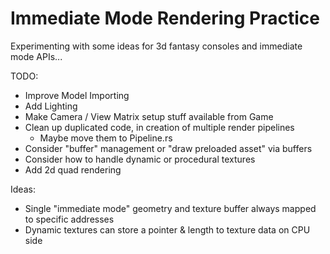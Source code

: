 # Immediate Mode Rendering Practice

Experimenting with some ideas for 3d fantasy consoles and immediate mode APIs...

TODO:
- Improve Model Importing
- Add Lighting
- Make Camera / View Matrix setup stuff available from Game
- Clean up duplicated code, in creation of multiple render pipelines
    - Maybe move them to Pipeline.rs
- Consider "buffer" management or "draw preloaded asset" via buffers
- Consider how to handle dynamic or procedural textures
- Add 2d quad rendering


Ideas:
- Single "immediate mode" geometry and texture buffer always mapped to specific addresses
- Dynamic textures can store a pointer & length to texture data on CPU side